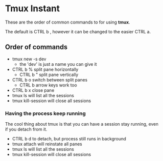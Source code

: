 # Tmux Instant

These are the order of common commands to for using **tmux**.

The default is CTRL b , however it can be changed to the easier CTRL a.

## Order of commands

- tmux new -s dev
    - the 'dev' is just a name you can give it
- CTRL b % split pane horizontally
    - CTRL b " split pane vertically
- CTRL b o switch between split panes
    - CTRL b arrow keys work too
- CTRL b x close pane
- tmux ls will list all the sessions
- tmux kill-session will close all sessions

### Having the process keep running

The cool thing about tmux is that you can have a session stay running, even if you detach from it. 

- CTRL b d to detach, but process still runs in background
- tmux attach will reinstate all panes
- tmux ls will list all the sessions
- tmux kill-session will close all sessions
